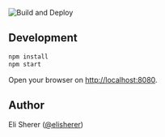 ![Build and Deploy](https://github.com/elisherer/sherer.co.il/workflows/Build%20and%20Deploy/badge.svg)

## Development

```bash
npm install
npm start
```

Open your browser on [http://localhost:8080](http://localhost:8080).

## Author

Eli Sherer ([@elisherer](https://twitter.com/elisherer))
